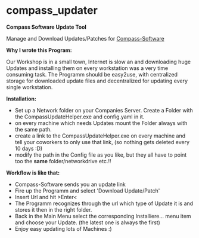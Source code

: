 # compass_updater
**Compass Software Update Tool**

Manage and Download Updates/Patches for [Compass-Software](https://www.compass-software.de/)

**Why I wrote this Program:**

Our Workshop is in a small town, Internet is slow an and downloading huge Updates and installing them on every workstation was a very time consuming task.
The Programm should be easy2use, with centralized storage for downloaded update files and decentralized for updating every single workstation.

**Installation:**

- Set up a Network folder on your Companies Server. Create a Folder with the CompassUpdateHelper.exe and config.yaml in it.
- on every machine which needs Updates mount the Folder always with the same path.
- create a link to the CompassUpdateHelper.exe on every machine and tell your coworkers to only use that link, (so nothing gets deleted every 10 days :D) 
- modify the path in the Config file as you like, but they all have to point too the **same** folder/networkdrive etc.!!

**Workflow is like that:**

- Compass-Software sends you an update link
- Fire up the Programm and select 'Download Update/Patch'
- Insert Url and hit >Enter<
- The Programm recognizes through the url which type of Update it is and stores it then in the right folder.
- Back in the Main Menu select the corresponding Installiere... menu item and choose your Update. (the latest one is always the first)
- Enjoy easy updating lots of Machines :)
